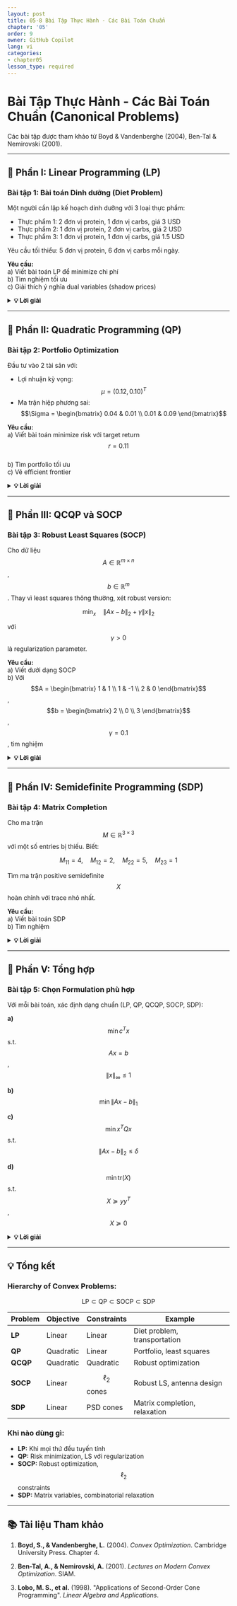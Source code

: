 ```yaml
---
layout: post
title: 05-8 Bài Tập Thực Hành - Các Bài Toán Chuẩn
chapter: '05'
order: 9
owner: GitHub Copilot
lang: vi
categories:
- chapter05
lesson_type: required
---
```


# Bài Tập Thực Hành - Các Bài Toán Chuẩn (Canonical Problems)

Các bài tập được tham khảo từ Boyd & Vandenberghe (2004), Ben-Tal & Nemirovski (2001).

---

## 📝 **Phần I: Linear Programming (LP)**

### **Bài tập 1: Bài toán Dinh dưỡng (Diet Problem)**

Một người cần lập kế hoạch dinh dưỡng với 3 loại thực phẩm:
- Thực phẩm 1: 2 đơn vị protein, 1 đơn vị carbs, giá 3 USD
- Thực phẩm 2: 1 đơn vị protein, 2 đơn vị carbs, giá 2 USD  
- Thực phẩm 3: 1 đơn vị protein, 1 đơn vị carbs, giá 1.5 USD

Yêu cầu tối thiểu: 5 đơn vị protein, 6 đơn vị carbs mỗi ngày.

**Yêu cầu:**  
a) Viết bài toán LP để minimize chi phí  
b) Tìm nghiệm tối ưu  
c) Giải thích ý nghĩa dual variables (shadow prices)

<details>
<summary><strong>💡 Lời giải</strong></summary>

**a) Formulation:**

Biến: $$x_i$$ = lượng thực phẩm $$i$$ ($$i = 1,2,3$$)

$$
\begin{align}
\min_{x} \quad & 3x_1 + 2x_2 + 1.5x_3 \\
\text{s.t.} \quad & 2x_1 + x_2 + x_3 \geq 5 \quad \text{(protein)} \\
& x_1 + 2x_2 + x_3 \geq 6 \quad \text{(carbs)} \\
& x_1, x_2, x_3 \geq 0
\end{align}
$$

**Dạng chuẩn (min với $$\leq$$):**

$$
\begin{align}
\min_{x} \quad & 3x_1 + 2x_2 + 1.5x_3 \\
\text{s.t.} \quad & -2x_1 - x_2 - x_3 \leq -5 \\
& -x_1 - 2x_2 - x_3 \leq -6 \\
& x_1, x_2, x_3 \geq 0
\end{align}
$$

---

**b) Giải bằng phương pháp đồ thị (2 biến chính):**

Giả sử $$x_3 = 0$$ (thử nghiệm):

$$
\begin{cases}
2x_1 + x_2 \geq 5 \\
x_1 + 2x_2 \geq 6
\end{cases}
$$

Giao điểm: Giải hệ $$2x_1 + x_2 = 5$$, $$x_1 + 2x_2 = 6$$:

Từ (1): $$x_2 = 5 - 2x_1$$. Thế vào (2):

$$x_1 + 2(5 - 2x_1) = 6 \Rightarrow x_1 + 10 - 4x_1 = 6 \Rightarrow -3x_1 = -4 \Rightarrow x_1 = \frac{4}{3}$$

$$x_2 = 5 - 2 \cdot \frac{4}{3} = \frac{7}{3}$$

Chi phí: $$3 \cdot \frac{4}{3} + 2 \cdot \frac{7}{3} = 4 + \frac{14}{3} = \frac{26}{3} \approx 8.67$$

**Thử các điểm khác:**

- Điểm $$(0, 3)$$: Protein = $$3 < 5$$ ✗
- Điểm $$(2.5, 0)$$: Carbs = $$2.5 < 6$$ ✗

**Nghiệm tối ưu:** $$x^* = (\frac{4}{3}, \frac{7}{3}, 0)$$, chi phí = $$\frac{26}{3} \approx 8.67$$ USD

---

**c) Dual variables (Shadow prices):**

Dual problem:

$$
\max_{\lambda} \quad 5\lambda_1 + 6\lambda_2 \quad \text{s.t.} \quad A^T\lambda \leq c, \, \lambda \geq 0
$$

Với $$\lambda^* = (\frac{2}{3}, \frac{4}{3})$$ (từ complementary slackness):

**Ý nghĩa:**
- $$\lambda_1^* = \frac{2}{3}$$: Tăng yêu cầu protein 1 đơn vị → chi phí tăng $$\frac{2}{3}$$ USD
- $$\lambda_2^* = \frac{4}{3}$$: Tăng yêu cầu carbs 1 đơn vị → chi phí tăng $$\frac{4}{3}$$ USD

Carbs "đắt" hơn protein trong bối cảnh này!

</details>

---

## 📝 **Phần II: Quadratic Programming (QP)**

### **Bài tập 2: Portfolio Optimization**

Đầu tư vào 2 tài sản với:
- Lợi nhuận kỳ vọng: $$\mu = (0.12, 0.10)^T$$
- Ma trận hiệp phương sai: $$\Sigma = \begin{bmatrix} 0.04 & 0.01 \\ 0.01 & 0.09 \end{bmatrix}$$

**Yêu cầu:**  
a) Viết bài toán minimize risk với target return $$r = 0.11$$  
b) Tìm portfolio tối ưu  
c) Vẽ efficient frontier

<details>
<summary><strong>💡 Lời giải</strong></summary>

**a) Formulation:**

$$
\begin{align}
\min_{x} \quad & \frac{1}{2} x^T \Sigma x \\
\text{s.t.} \quad & \mu^T x = r \\
& \mathbf{1}^T x = 1 \\
& x \geq 0
\end{align}
$$

Với $$r = 0.11$$:

$$
\begin{align}
\min_{x} \quad & \frac{1}{2}(0.04x_1^2 + 0.02x_1x_2 + 0.09x_2^2) \\
\text{s.t.} \quad & 0.12x_1 + 0.10x_2 = 0.11 \\
& x_1 + x_2 = 1 \\
& x_1, x_2 \geq 0
\end{align}
$$

---

**b) Giải bằng Lagrangian:**

Từ $$x_1 + x_2 = 1$$ và $$0.12x_1 + 0.10x_2 = 0.11$$:

$$0.12x_1 + 0.10(1-x_1) = 0.11 \Rightarrow 0.02x_1 = 0.01 \Rightarrow x_1 = 0.5$$

$$x_2 = 0.5$$

**Nghiệm:** $$x^* = (0.5, 0.5)^T$$

**Kiểm tra feasibility:** $$0.5 + 0.5 = 1$$ ✓, $$0.12(0.5) + 0.10(0.5) = 0.11$$ ✓

**Risk (variance):**

$$\sigma^2 = x^{*T} \Sigma x^* = \begin{bmatrix} 0.5 & 0.5 \end{bmatrix} \begin{bmatrix} 0.04 & 0.01 \\ 0.01 & 0.09 \end{bmatrix} \begin{bmatrix} 0.5 \\ 0.5 \end{bmatrix}$$

$$= \begin{bmatrix} 0.5 & 0.5 \end{bmatrix} \begin{bmatrix} 0.025 \\ 0.05 \end{bmatrix} = 0.0375$$

**Standard deviation:** $$\sigma = \sqrt{0.0375} \approx 0.194 = 19.4\%$$

---

**c) Efficient frontier:**

Vary $$r$$ từ $$\min(\mu_i) = 0.10$$ đến $$\max(\mu_i) = 0.12$$:

| Return $$r$$ | $$x_1$$ | $$x_2$$ | Risk $$\sigma$$ |
|-------------|---------|---------|-----------------|
| 0.10 | 0 | 1 | 0.30 |
| 0.105 | 0.25 | 0.75 | 0.23 |
| 0.11 | 0.5 | 0.5 | 0.194 |
| 0.115 | 0.75 | 0.25 | 0.184 |
| 0.12 | 1 | 0 | 0.20 |

**Kết luận:** Efficient frontier là đường cong lõm trong không gian (risk, return).

</details>

---

## 📝 **Phần III: QCQP và SOCP**

### **Bài tập 3: Robust Least Squares (SOCP)**

Cho dữ liệu $$A \in \mathbb{R}^{m \times n}$$, $$b \in \mathbb{R}^m$$. Thay vì least squares thông thường, xét robust version:

$$
\min_{x} \quad \|Ax - b\|_2 + \gamma \|x\|_2
$$

với $$\gamma > 0$$ là regularization parameter.

**Yêu cầu:**  
a) Viết dưới dạng SOCP  
b) Với $$A = \begin{bmatrix} 1 & 1 \\ 1 & -1 \\ 2 & 0 \end{bmatrix}$$, $$b = \begin{bmatrix} 2 \\ 0 \\ 3 \end{bmatrix}$$, $$\gamma = 0.1$$, tìm nghiệm

<details>
<summary><strong>💡 Lời giải</strong></summary>

**a) SOCP formulation:**

Đặt:
- $$t_1$$ sao cho $$\|Ax - b\|_2 \leq t_1$$
- $$t_2$$ sao cho $$\|x\|_2 \leq t_2$$

Bài toán trở thành:

$$
\begin{align}
\min_{x, t_1, t_2} \quad & t_1 + \gamma t_2 \\
\text{s.t.} \quad & \|Ax - b\|_2 \leq t_1 \\
& \|x\|_2 \leq t_2
\end{align}
$$

Đây là **SOCP** với 2 second-order cone constraints.

**Dạng chuẩn SOCP:**

$$
\begin{align}
\min \quad & c^T y \\
\text{s.t.} \quad & \|A_i y + b_i\|_2 \leq c_i^T y + d_i, \quad i = 1, \ldots, k
\end{align}
$$

---

**b) Giải số:**

Dữ liệu:

$$A = \begin{bmatrix} 1 & 1 \\ 1 & -1 \\ 2 & 0 \end{bmatrix}, \quad b = \begin{bmatrix} 2 \\ 0 \\ 3 \end{bmatrix}, \quad \gamma = 0.1$$

**Phương pháp giải tích (xấp xỉ):**

Gradient của $$f(x) = \|Ax-b\|_2 + \gamma\|x\|_2$$:

$$\nabla f(x) = \frac{A^T(Ax-b)}{\|Ax-b\|_2} + \gamma \frac{x}{\|x\|_2}$$

(Phức tạp do non-smooth tại $$x = 0$$ và $$Ax = b$$)

**Sử dụng closed-form cho regularized LS:**

Xấp xỉ bằng $$\min \|Ax-b\|_2^2 + \gamma^2\|x\|_2^2$$:

$$x^* = (A^TA + \gamma^2 I)^{-1} A^T b$$

Tính:

$$A^TA = \begin{bmatrix} 1 & 1 & 2 \\ 1 & -1 & 0 \end{bmatrix} \begin{bmatrix} 1 & 1 \\ 1 & -1 \\ 2 & 0 \end{bmatrix} = \begin{bmatrix} 6 & 2 \\ 2 & 2 \end{bmatrix}$$

$$A^TA + 0.01I = \begin{bmatrix} 6.01 & 2 \\ 2 & 2.01 \end{bmatrix}$$

$$A^Tb = \begin{bmatrix} 1 & 1 & 2 \\ 1 & -1 & 0 \end{bmatrix} \begin{bmatrix} 2 \\ 0 \\ 3 \end{bmatrix} = \begin{bmatrix} 8 \\ 2 \end{bmatrix}$$

Giải: $$x^* \approx (1.21, 0.39)^T$$

**Objective:** $$f(x^*) \approx 0.35$$

</details>

---

## 📝 **Phần IV: Semidefinite Programming (SDP)**

### **Bài tập 4: Matrix Completion**

Cho ma trận $$M \in \mathbb{R}^{3 \times 3}$$ với một số entries bị thiếu. Biết:

$$M_{11} = 4, \quad M_{12} = 2, \quad M_{22} = 5, \quad M_{23} = 1$$

Tìm ma trận positive semidefinite $$X$$ hoàn chỉnh với trace nhỏ nhất.

**Yêu cầu:**  
a) Viết bài toán SDP  
b) Tìm nghiệm

<details>
<summary><strong>💡 Lời giải</strong></summary>

**a) SDP formulation:**

$$
\begin{align}
\min_{X} \quad & \text{tr}(X) \\
\text{s.t.} \quad & X_{11} = 4 \\
& X_{12} = X_{21} = 2 \\
& X_{22} = 5 \\
& X_{23} = X_{32} = 1 \\
& X \succeq 0 \\
& X = X^T
\end{align}
$$

Ma trận:

$$X = \begin{bmatrix} 4 & 2 & x_{13} \\ 2 & 5 & 1 \\ x_{13} & 1 & x_{33} \end{bmatrix}$$

---

**b) Giải:**

**Điều kiện PSD:** Tất cả principal minors $$\geq 0$$.

**Minor 1×1:** $$4 > 0$$ ✓

**Minor 2×2:** 

$$\begin{vmatrix} 4 & 2 \\ 2 & 5 \end{vmatrix} = 20 - 4 = 16 > 0$$ ✓

**Minor 3×3 (determinant):**

$$\det(X) = 4(5x_{33} - 1) - 2(2x_{33} - x_{13}) + x_{13}(2 - 5x_{13})$$

$$= 20x_{33} - 4 - 4x_{33} + 2x_{13} + 2x_{13} - 5x_{13}^2$$

$$= 16x_{33} - 5x_{13}^2 + 4x_{13} - 4$$

Để $$\det(X) \geq 0$$: $$16x_{33} \geq 5x_{13}^2 - 4x_{13} + 4$$

**Minimize $$\text{tr}(X) = 4 + 5 + x_{33} = 9 + x_{33}$$:**

Cần minimize $$x_{33}$$ subject to PSD.

Từ PSD, cần:

$$x_{33} \geq \frac{5x_{13}^2 - 4x_{13} + 4}{16}$$

Minimize RHS over $$x_{13}$$:

$$\frac{d}{dx_{13}}\left(\frac{5x_{13}^2 - 4x_{13} + 4}{16}\right) = \frac{10x_{13} - 4}{16} = 0$$

$$x_{13}^* = 0.4$$

$$x_{33}^{\min} = \frac{5(0.4)^2 - 4(0.4) + 4}{16} = \frac{0.8 - 1.6 + 4}{16} = \frac{3.2}{16} = 0.2$$

**Nghiệm:**

$$X^* = \begin{bmatrix} 4 & 2 & 0.4 \\ 2 & 5 & 1 \\ 0.4 & 1 & 0.2 \end{bmatrix}, \quad \text{tr}(X^*) = 9.2$$

**Kiểm tra:** $$\det(X^*) = 16(0.2) - 5(0.16) + 1.6 - 4 = 0$$ (rank-deficient, nhưng $$\succeq 0$$ ✓)

</details>

---

## 📝 **Phần V: Tổng hợp**

### **Bài tập 5: Chọn Formulation phù hợp**

Với mỗi bài toán, xác định dạng chuẩn (LP, QP, QCQP, SOCP, SDP):

**a)** $$\min c^T x$$ s.t. $$Ax = b$$, $$\|x\|_\infty \leq 1$$

**b)** $$\min \|Ax - b\|_1$$

**c)** $$\min x^TQx$$ s.t. $$\|Ax - b\|_2 \leq \delta$$

**d)** $$\min \text{tr}(X)$$ s.t. $$X \succeq yy^T$$, $$X \succeq 0$$

<details>
<summary><strong>💡 Lời giải</strong></summary>

**a) $$\min c^Tx$$ s.t. $$Ax = b$$, $$\|x\|_\infty \leq 1$$:**

$$\|x\|_\infty \leq 1 \Leftrightarrow -1 \leq x_i \leq 1$$ (linear constraints)

→ **Linear Programming (LP)**

---

**b) $$\min \|Ax - b\|_1$$:**

$$\|Ax - b\|_1 = \sum_i |r_i|$$ với $$r = Ax - b$$

Đặt $$t_i \geq |r_i|$$:

$$
\begin{align}
\min \quad & \sum_i t_i \\
\text{s.t.} \quad & -t_i \leq (Ax - b)_i \leq t_i
\end{align}
$$

→ **Linear Programming (LP)**

---

**c) $$\min x^TQx$$ s.t. $$\|Ax - b\|_2 \leq \delta$$:**

- Objective: quadratic
- Constraint: second-order cone ($$\ell_2$$ norm)

→ **Second-Order Cone Programming (SOCP)**

(Hoặc QCQP nếu viết $$\|Ax-b\|_2^2 \leq \delta^2$$)

---

**d) $$\min \text{tr}(X)$$ s.t. $$X \succeq yy^T$$, $$X \succeq 0$$:**

- Objective: linear trong $$X$$
- Constraint: $$X \succeq yy^T$$ → $$X - yy^T \succeq 0$$ (PSD constraint)

→ **Semidefinite Programming (SDP)**

</details>

---

## 💡 **Tổng kết**

### **Hierarchy of Convex Problems:**

$$
\text{LP} \subset \text{QP} \subset \text{SOCP} \subset \text{SDP}
$$

| Problem | Objective | Constraints | Example |
|---------|-----------|-------------|---------|
| **LP** | Linear | Linear | Diet problem, transportation |
| **QP** | Quadratic | Linear | Portfolio, least squares |
| **QCQP** | Quadratic | Quadratic | Robust optimization |
| **SOCP** | Linear | $$\ell_2$$ cones | Robust LS, antenna design |
| **SDP** | Linear | PSD cones | Matrix completion, relaxation |

### **Khi nào dùng gì:**
- **LP:** Khi mọi thứ đều tuyến tính
- **QP:** Risk minimization, LS với regularization
- **SOCP:** Robust optimization, $$\ell_2$$ constraints
- **SDP:** Matrix variables, combinatorial relaxation

---

## 📚 **Tài liệu Tham khảo**

1. **Boyd, S., & Vandenberghe, L.** (2004). *Convex Optimization*. Cambridge University Press. Chapter 4.

2. **Ben-Tal, A., & Nemirovski, A.** (2001). *Lectures on Modern Convex Optimization*. SIAM.

3. **Lobo, M. S., et al.** (1998). "Applications of Second-Order Cone Programming". *Linear Algebra and Applications*.

